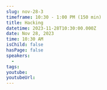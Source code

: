 ```yaml
---
slug: nov-28-3
timeframe: 10:30 - 1:00 PM (150 min)
title: Hacking
datetime: 2023-11-28T10:30:00.000Z
date: Nov 28, 2023
time: 10:30 AM
isChild: false
hasPage: false
speakers:
  -
tags:
youtube:
youtubeUrl:
---
```


